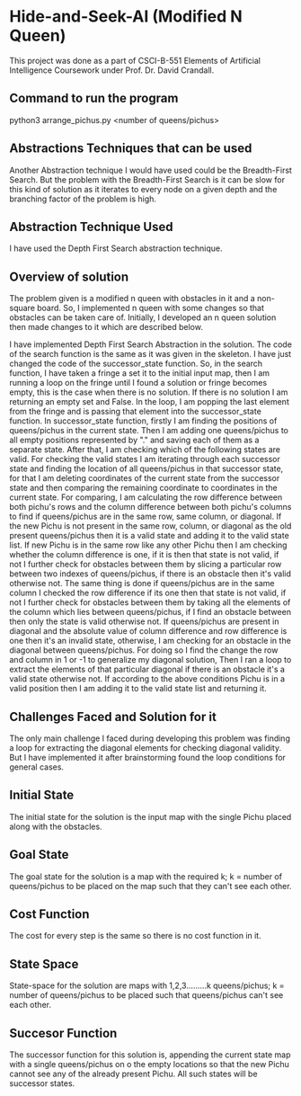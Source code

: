 # Hide-and-Seek-AI (Modified N Queen) #

This project was done as a part of CSCI-B-551 Elements of Artificial Intelligence Coursework under Prof. Dr. David Crandall.

## Command to run the program ##

python3 arrange_pichus.py <name of map> <number of queens/pichus>

## Abstractions Techniques that can be used ##

Another Abstraction technique I would have used could be the Breadth-First Search. But the problem with the Breadth-First Search is it can be slow for this kind of solution as it iterates to every node on a given depth and the branching factor of the problem is high.

## Abstraction Technique Used ##
I have used the Depth First Search abstraction technique.

## Overview of solution ##
The problem given is a modified n queen with obstacles in it and a non-square board. So, I implemented n queen with some changes so that obstacles can be taken care of. Initially, I developed an n queen solution then made changes to it which are described below.

I have implemented Depth First Search Abstraction in the solution. The code of the search function is the same as it was given in the skeleton. I have just changed the code of the successor_state function. So, in the search function, I have taken a fringe a set it to the initial input map, then I am running a loop on the fringe until I found a solution or fringe becomes empty, this is the case when there is no solution. If there is no solution I am returning an empty set and False. In the loop, I am popping the last element from the fringe and is passing that element into the successor_state function. In successor_state function, firstly I am finding the positions of queens/pichus in the current state. Then I am adding one queens/pichus to all empty positions represented by "." and saving each of them as a separate state. After that, I am checking which of the following states are valid. For checking the valid states I am iterating through each successor state and finding the location of all queens/pichus in that successor state, for that I am deleting coordinates of the current state from the successor state and then comparing the remaining coordinate to coordinates in the current state. For comparing, I am calculating the row difference between both pichu's rows and the column difference between both pichu's columns to find if queens/pichus are in the same row, same column, or diagonal. If the new Pichu is not present in the same row, column, or diagonal as the old present queens/pichus then it is a valid state and adding it to the valid state list. If new Pichu is in the same row like any other Pichu then I am checking whether the column difference is one, if it is then that state is not valid, if not I further check for obstacles between them by slicing a particular row between two indexes of queens/pichus, if there is an obstacle then it's valid otherwise not. The same thing is done if queens/pichus are in the same column I checked the row difference if its one then that state is not valid, if not I further check for obstacles between them by taking all the elements of the column which lies between queens/pichus, if I find an obstacle between then only the state is valid otherwise not. If queens/pichus are present in diagonal and the absolute value of column difference and row difference is one then it's an invalid state, otherwise, I am checking for an obstacle in the diagonal between queens/pichus. For doing so I find the change the row and column in 1 or -1 to generalize my diagonal solution, Then I ran a loop to extract the elements of that particular diagonal if there is an obstacle it's a valid state otherwise not. If according to the above conditions Pichu is in a valid position then I am adding it to the valid state list and returning it.

## Challenges Faced and Solution for it ##
The only main challenge I faced during developing this problem was finding a loop for extracting the diagonal elements for checking diagonal validity. But I have implemented it after brainstorming found the loop conditions for general cases.

## Initial State ##

The initial state for the solution is the input map with the single Pichu placed along with the obstacles.

## Goal State ##
The goal state for the solution is a map with the required k; k = number of queens/pichus to be placed on the map such that they can't see each other.

## Cost Function ##
The cost for every step is the same so there is no cost function in it.

## State Space ##
State-space for the solution are maps with 1,2,3.........k queens/pichus; k = number of queens/pichus to be placed such that queens/pichus can't see each other.

## Succesor Function ##
The successor function for this solution is, appending the current state map with a single queens/pichus on o the empty locations so that the new Pichu cannot see any of the already present Pichu. All such states will be successor states. 

